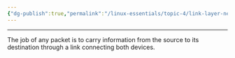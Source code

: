 ```yaml
---
{"dg-publish":true,"permalink":"/linux-essentials/topic-4/link-layer-networking/"}
---
```


---
The job of any packet is to carry information from the source to its destination through a link connecting both devices.
